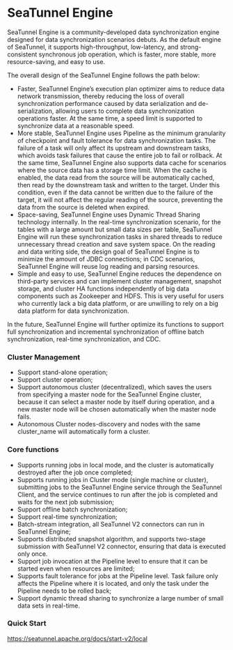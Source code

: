 # SeaTunnel Engine

SeaTunnel Engine is a community-developed data synchronization engine designed for data synchronization scenarios debuts. As the default engine of SeaTunnel, it supports high-throughput, low-latency, and strong-consistent synchronous job operation, which is faster, more stable, more resource-saving, and easy to use.

The overall design of the SeaTunnel Engine follows the path below:

- Faster, SeaTunnel Engine’s execution plan optimizer aims to reduce data network transmission, thereby reducing the loss of overall synchronization performance caused by data serialization and de-serialization, allowing users to complete data synchronization operations faster. At the same time, a speed limit is supported to synchronize data at a reasonable speed.
- More stable, SeaTunnel Engine uses Pipeline as the minimum granularity of checkpoint and fault tolerance for data synchronization tasks. The failure of a task will only affect its upstream and downstream tasks, which avoids task failures that cause the entire job to fail or rollback. At the same time, SeaTunnel Engine also supports data cache for scenarios where the source data has a storage time limit. When the cache is enabled, the data read from the source will be automatically cached, then read by the downstream task and written to the target. Under this condition, even if the data cannot be written due to the failure of the target, it will not affect the regular reading of the source, preventing the data from the source is deleted when expired.
- Space-saving, SeaTunnel Engine uses Dynamic Thread Sharing technology internally. In the real-time synchronization scenario, for the tables with a large amount but small data sizes per table, SeaTunnel Engine will run these synchronization tasks in shared threads to reduce unnecessary thread creation and save system space. On the reading and data writing side, the design goal of SeaTunnel Engine is to minimize the amount of JDBC connections; in CDC scenarios, SeaTunnel Engine will reuse log reading and parsing resources.
- Simple and easy to use, SeaTunnel Engine reduces the dependence on third-party services and can implement cluster management, snapshot storage, and cluster HA functions independently of big data components such as Zookeeper and HDFS. This is very useful for users who currently lack a big data platform, or are unwilling to rely on a big data platform for data synchronization.

In the future, SeaTunnel Engine will further optimize its functions to support full synchronization and incremental synchronization of offline batch synchronization, real-time synchronization, and CDC.

### Cluster Management

- Support stand-alone operation;
- Support cluster operation;
- Support autonomous cluster (decentralized), which saves the users from specifying a master node for the SeaTunnel Engine cluster, because it can select a master node by itself during operation, and a new master node will be chosen automatically when the master node fails.
- Autonomous Cluster nodes-discovery and nodes with the same cluster_name will automatically form a cluster.

### Core functions

- Supports running jobs in local mode, and the cluster is automatically destroyed after the job once completed;
- Supports running jobs in Cluster mode (single machine or cluster), submitting jobs to the SeaTunnel Engine service through the SeaTunnel Client, and the service continues to run after the job is completed and waits for the next job submission;
- Support offline batch synchronization;
- Support real-time synchronization;
- Batch-stream integration, all SeaTunnel V2 connectors can run in SeaTunnel Engine;
- Supports distributed snapshot algorithm, and supports two-stage submission with SeaTunnel V2 connector, ensuring that data is executed only once.
- Support job invocation at the Pipeline level to ensure that it can be started even when resources are limited;
- Supports fault tolerance for jobs at the Pipeline level. Task failure only affects the Pipeline where it is located, and only the task under the Pipeline needs to be rolled back;
- Support dynamic thread sharing to synchronize a large number of small data sets in real-time.

### Quick Start

https://seatunnel.apache.org/docs/start-v2/local
